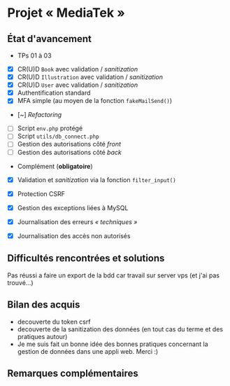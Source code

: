 # Projet « MediaTek »
## État d'avancement
- TPs 01 à 03
- [x] CR(U)D `Book` avec validation / *sanitization*
- [x] CR(U)D `Illustration` avec validation / *sanitization*
- [x] CR(U)D `User` avec validation / *sanitization*
- [x] Authentification standard
- [x] MFA simple (au moyen de la fonction `fakeMailSend()`)
- [~] *Refactoring*
- [ ] Script `env.php` protégé
- [ ] Script `utils/db_connect.php`
- [ ] Gestion des autorisations côté *front*
- [ ] Gestion des autorisations côté *back*
- Complément (**obligatoire**)
- [x] Validation et *sanitization* via la fonction `filter_input()`
- [x] Protection CSRF
- [x] Gestion des exceptions liées à MySQL
- [x] Journalisation des erreurs *« techniques »*
- [x] Journalisation des accès non autorisés


## Difficultés rencontrées et solutions
Pas réussi a faire un export de la bdd car travail sur server vps (et j'ai pas trouvé...)
## Bilan des acquis
- decouverte du token csrf
- decouverte de la sanitization des données (en tout cas du terme et des pratiques autour)
- Je me suis fait un bonne idée des bonnes pratiques concernant la gestion de données dans une appli web. Merci :)
## Remarques complémentaires